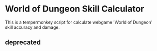 # World of Dungeon Skill Calculator
This is a tempermonkey script for calculate webgame 'World of Dungeon' skill accuracy and damage.

## deprecated
